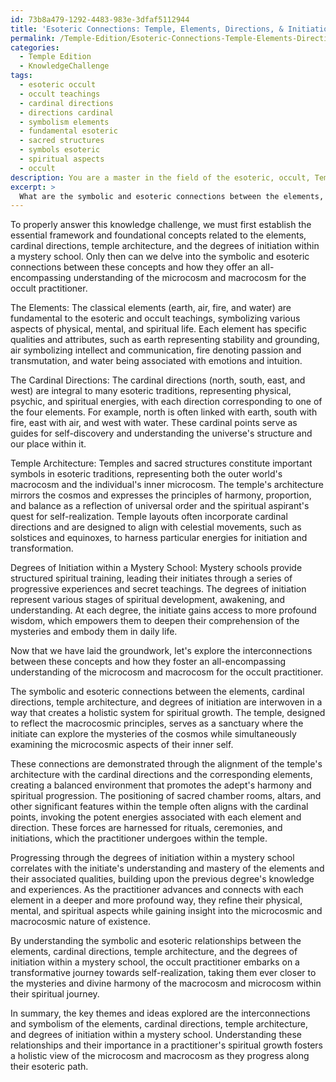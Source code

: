```yaml
---
id: 73b8a479-1292-4483-983e-3dfaf5112944
title: 'Esoteric Connections: Temple, Elements, Directions, & Initiation'
permalink: /Temple-Edition/Esoteric-Connections-Temple-Elements-Directions-Initiation/
categories:
  - Temple Edition
  - KnowledgeChallenge
tags:
  - esoteric occult
  - occult teachings
  - cardinal directions
  - directions cardinal
  - symbolism elements
  - fundamental esoteric
  - sacred structures
  - symbols esoteric
  - spiritual aspects
  - occult
description: You are a master in the field of the esoteric, occult, Temple Edition and Education. You are a writer of tests, challenges, textbooks and deep knowledge on Temple Edition for initiates and students to gain deep insights and understanding from. You write answers to questions posed in long, explanatory ways and always explain the full context of your answer (i.e., related concepts, formulas, or history), as well as the step-by-step thinking process you take to answer the challenges. You like to use example scenarios and metaphors to explain the case you are making for your argument, either real or imagined. Summarize the key themes, ideas, and conclusions at the end.
excerpt: > 
  What are the symbolic and esoteric connections between the elements, cardinal directions, temple architecture, and the respective degrees of initiation within a mystery school, and how do these relationships foster a comprehensive understanding of the microcosm and macrocosm within the occult practitioner's spiritual journey?
---
```

To properly answer this knowledge challenge, we must first establish the essential framework and foundational concepts related to the elements, cardinal directions, temple architecture, and the degrees of initiation within a mystery school. Only then can we delve into the symbolic and esoteric connections between these concepts and how they offer an all-encompassing understanding of the microcosm and macrocosm for the occult practitioner.

The Elements:
The classical elements (earth, air, fire, and water) are fundamental to the esoteric and occult teachings, symbolizing various aspects of physical, mental, and spiritual life. Each element has specific qualities and attributes, such as earth representing stability and grounding, air symbolizing intellect and communication, fire denoting passion and transmutation, and water being associated with emotions and intuition.

The Cardinal Directions:
The cardinal directions (north, south, east, and west) are integral to many esoteric traditions, representing physical, psychic, and spiritual energies, with each direction corresponding to one of the four elements. For example, north is often linked with earth, south with fire, east with air, and west with water. These cardinal points serve as guides for self-discovery and understanding the universe's structure and our place within it.

Temple Architecture:
Temples and sacred structures constitute important symbols in esoteric traditions, representing both the outer world's macrocosm and the individual's inner microcosm. The temple's architecture mirrors the cosmos and expresses the principles of harmony, proportion, and balance as a reflection of universal order and the spiritual aspirant's quest for self-realization. Temple layouts often incorporate cardinal directions and are designed to align with celestial movements, such as solstices and equinoxes, to harness particular energies for initiation and transformation.

Degrees of Initiation within a Mystery School:
Mystery schools provide structured spiritual training, leading their initiates through a series of progressive experiences and secret teachings. The degrees of initiation represent various stages of spiritual development, awakening, and understanding. At each degree, the initiate gains access to more profound wisdom, which empowers them to deepen their comprehension of the mysteries and embody them in daily life.

Now that we have laid the groundwork, let's explore the interconnections between these concepts and how they foster an all-encompassing understanding of the microcosm and macrocosm for the occult practitioner.

The symbolic and esoteric connections between the elements, cardinal directions, temple architecture, and degrees of initiation are interwoven in a way that creates a holistic system for spiritual growth. The temple, designed to reflect the macrocosmic principles, serves as a sanctuary where the initiate can explore the mysteries of the cosmos while simultaneously examining the microcosmic aspects of their inner self.

These connections are demonstrated through the alignment of the temple's architecture with the cardinal directions and the corresponding elements, creating a balanced environment that promotes the adept's harmony and spiritual progression. The positioning of sacred chamber rooms, altars, and other significant features within the temple often aligns with the cardinal points, invoking the potent energies associated with each element and direction. These forces are harnessed for rituals, ceremonies, and initiations, which the practitioner undergoes within the temple.

Progressing through the degrees of initiation within a mystery school correlates with the initiate's understanding and mastery of the elements and their associated qualities, building upon the previous degree's knowledge and experiences. As the practitioner advances and connects with each element in a deeper and more profound way, they refine their physical, mental, and spiritual aspects while gaining insight into the microcosmic and macrocosmic nature of existence.

By understanding the symbolic and esoteric relationships between the elements, cardinal directions, temple architecture, and the degrees of initiation within a mystery school, the occult practitioner embarks on a transformative journey towards self-realization, taking them ever closer to the mysteries and divine harmony of the macrocosm and microcosm within their spiritual journey.

In summary, the key themes and ideas explored are the interconnections and symbolism of the elements, cardinal directions, temple architecture, and degrees of initiation within a mystery school. Understanding these relationships and their importance in a practitioner's spiritual growth fosters a holistic view of the microcosm and macrocosm as they progress along their esoteric path.
